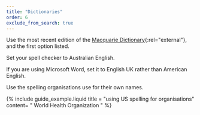 ```yaml
---
title: "Dictionaries"
order: 6
exclude_from_search: true
---
```


Use the most recent edition of the [Macquarie Dictionary](https://www.macquariedictionary.com.au/){:rel="external"}, and the first option listed.

Set your spell checker to Australian English.

If you are using Microsoft Word, set it to English UK rather than American English.

Use the spelling organisations use for their own names.

{% include guide_example.liquid
  title = "using US spelling for organisations"
  content= "
World Health Organization
"
%}
